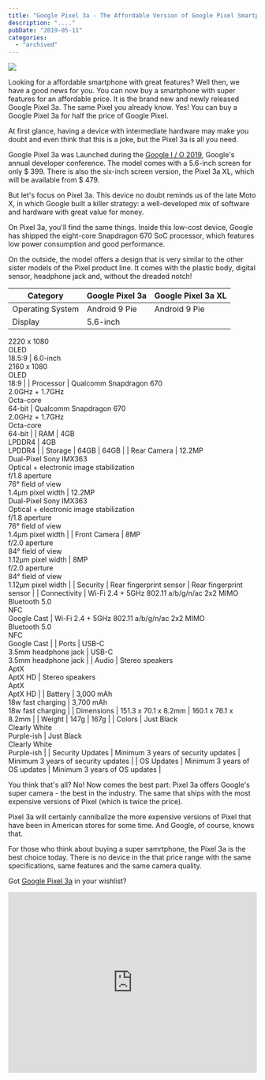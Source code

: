 ```yaml
---
title: "Google Pixel 3a - The Affordable Version of Google Pixel Smartphone Family"
description: "...."
pubDate: "2019-05-11"
categories: 
  - "archived"
---
```


[![](/images/pixel-3a-colors.png)](https://4.bp.blogspot.com/-2YXYbcevnCA/XNbgoNFFcOI/AAAAAAAAI6k/DtiTpYAJK90YiVs1Qu_46qwsoCTpWkVMgCEwYBhgL/s1600/pixel-3a-colors.png)

  

Looking for a affordable smartphone with great features? Well then, we have a good news for you. You can now buy a smartphone with super features for an affordable price. It is the brand new and newly released Google Pixel 3a. The same Pixel you already know. Yes! You can buy a Google Pixel 3a for half the price of Google Pixel.

  

At first glance, having a device with intermediate hardware may make you doubt and even think that this is a joke, but the Pixel 3a is all you need.

  

Google Pixel 3a was Launched during the [Google I / O 2019](https://www.buddhilive.com/2019/05/google-io-2019-in-nutshell-recap-and.html), Google's annual developer conference. The model comes with a 5.6-inch screen for only $ 399. There is also the six-inch screen version, the Pixel 3a XL, which will be available from $ 479.

  

But let's focus on Pixel 3a. This device no doubt reminds us of the late Moto X, in which Google built a killer strategy: a well-developed mix of software and hardware with great value for money.

  

On Pixel 3a, you'll find the same things. Inside this low-cost device, Google has shipped the eight-core Snapdragon 670 SoC processor, which features low power consumption and good performance.

  

On the outside, the model offers a design that is very similar to the other sister models of the Pixel product line. It comes with the plastic body, digital sensor, headphone jack and, without the dreaded notch!  
  

| Category | Google Pixel 3a | Google Pixel 3a XL |
| --- | --- | --- |
| Operating System | Android 9 Pie | Android 9 Pie |
| Display | 5.6-inch  
2220 x 1080  
OLED  
18.5:9 | 6.0-inch  
2160 x 1080  
OLED  
18:9 |
| Processor | Qualcomm Snapdragon 670  
2.0GHz + 1.7GHz  
Octa-core  
64-bit | Qualcomm Snapdragon 670  
2.0GHz + 1.7GHz  
Octa-core  
64-bit |
| RAM | 4GB  
LPDDR4 | 4GB  
LPDDR4 |
| Storage | 64GB | 64GB |
| Rear Camera | 12.2MP  
Dual-Pixel Sony IMX363  
Optical + electronic image stabilization  
f/1.8 aperture  
76° field of view  
1.4μm pixel width | 12.2MP  
Dual-Pixel Sony IMX363  
Optical + electronic image stabilization  
f/1.8 aperture  
76° field of view  
1.4μm pixel width |
| Front Camera | 8MP  
f/2.0 aperture  
84° field of view  
1.12μm pixel width | 8MP  
f/2.0 aperture  
84° field of view  
1.12μm pixel width |
| Security | Rear fingerprint sensor | Rear fingerprint sensor |
| Connectivity | Wi-Fi 2.4 + 5GHz 802.11 a/b/g/n/ac 2x2 MIMO  
Bluetooth 5.0  
NFC  
Google Cast | Wi-Fi 2.4 + 5GHz 802.11 a/b/g/n/ac 2x2 MIMO  
Bluetooth 5.0  
NFC  
Google Cast |
| Ports | USB-C  
3.5mm headphone jack | USB-C  
3.5mm headphone jack |
| Audio | Stereo speakers  
AptX  
AptX HD | Stereo speakers  
AptX  
AptX HD |
| Battery | 3,000 mAh  
18w fast charging | 3,700 mAh  
18w fast charging |
| Dimensions | 151.3 x 70.1 x 8.2mm | 160.1 x 76.1 x 8.2mm |
| Weight | 147g | 167g |
| Colors | Just Black  
Clearly White  
Purple-ish | Just Black  
Clearly White  
Purple-ish |
| Security Updates | Minimum 3 years of security updates | Minimum 3 years of security updates |
| OS Updates | Minimum 3 years of OS updates | Minimum 3 years of OS updates |

  

You think that's all? No! Now comes the best part: Pixel 3a offers Google's super camera - the best in the industry. The same that ships with the most expensive versions of Pixel (which is twice the price).

  

Pixel 3a will certainly cannibalize the more expensive versions of Pixel that have been in American stores for some time. And Google, of course, knows that.

  

For those who think about buying a super samrtphone, the Pixel 3a is the best choice today. There is no device in the that price range with the same specifications, same features and the same camera quality.

  

Got [Google Pixel 3a](https://store.google.com/us/product/pixel_3a?hl=en-US) in your wishlist?

  

<iframe allowfullscreen data-thumbnail-src="https://i.ytimg.com/vi/vc7LlUtQgNw/0.jpg" frameborder="0" height="366" src="https://www.youtube.com/embed/vc7LlUtQgNw?feature=player_embedded" width="100%"></iframe>

